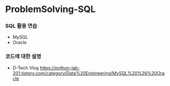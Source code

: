 # ProblemSolving-SQL
###  SQL 활용 연습

* MySQL
* Oracle


### 코드에 대한 설명

* D-Tech Vlog
https://python-lab-201.tistory.com/category/Data%20Engineering/MySQL%20%26%20Oracle

